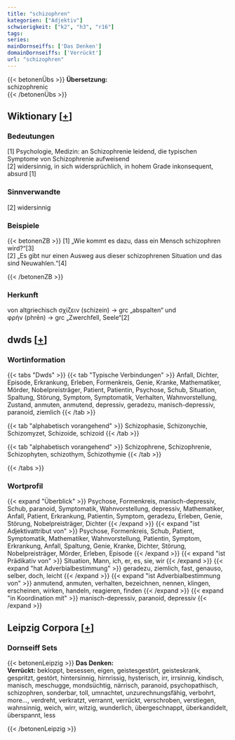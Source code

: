 ```yaml
---
title: "schizophren"
kategorien: ["Adjektiv"]
schwierigkeit: ["k2", "h3", "r16"]
tags:
series:
mainDornseiffs: ['Das Denken']
domainDornseiffs: ['Verrückt']
url: "schizophren"
---
```


{{< betonenÜbs >}}
**Übersetzung:**  
schizophrenic  
{{< /betonenÜbs >}}

## Wiktionary [[+](https://de.wiktionary.org/wiki/schizophren)]

### Bedeutungen
[1] Psychologie, Medizin: an Schizophrenie leidend, die typischen Symptome von Schizophrenie aufweisend  
[2] widersinnig, in sich widersprüchlich, in hohem Grade inkonsequent, absurd [1]  

### Sinnverwandte
[2] widersinnig  

### Beispiele
{{< betonenZB >}}
[1] „Wie kommt es dazu, dass ein Mensch schizophren wird?“[3]  
[2] „Es gibt nur einen Ausweg aus dieser schizophrenen Situation und das sind Neuwahlen.“[4]  

{{< /betonenZB >}}
### Herkunft
von altgriechisch σχίζειν (schizein) → grc „abspalten“ und φρήν (phrēn) → grc „Zwerchfell, Seele“[2]  



## dwds [[+](https://www.dwds.de/wb/schizophren)]

### Wortinformation
{{< tabs "Dwds" >}}
{{< tab "Typische Verbindungen" >}}
Anfall, Dichter, Episode, Erkrankung, Erleben, Formenkreis, Genie, Kranke, Mathematiker, Mörder, Nobelpreisträger, Patient, Patientin, Psychose, Schub, Situation, Spaltung, Störung, Symptom, Symptomatik, Verhalten, Wahnvorstellung, Zustand, anmuten, anmutend, depressiv, geradezu, manisch-depressiv, paranoid, ziemlich
{{< /tab >}}

{{< tab "alphabetisch vorangehend" >}}
Schizophasie, Schizonychie, Schizomyzet, Schizoide, schizoid
{{< /tab >}}

{{< tab "alphabetisch vorangehend" >}}
Schizophrene, Schizophrenie, Schizophyten, schizothym, Schizothymie
{{< /tab >}}

{{< /tabs >}}

### Wortprofil
{{< expand "Überblick" >}} Psychose, Formenkreis, manisch-depressiv, Schub, paranoid, Symptomatik, Wahnvorstellung, depressiv, Mathematiker, Anfall, Patient, Erkrankung, Patientin, Symptom, geradezu, Erleben, Genie, Störung, Nobelpreisträger, Dichter {{< /expand >}}
{{< expand "ist Adjektivattribut von" >}} Psychose, Formenkreis, Schub, Patient, Symptomatik, Mathematiker, Wahnvorstellung, Patientin, Symptom, Erkrankung, Anfall, Spaltung, Genie, Kranke, Dichter, Störung, Nobelpreisträger, Mörder, Erleben, Episode {{< /expand >}}
{{< expand "ist Prädikativ von" >}} Situation, Mann, ich, er, es, sie, wir {{< /expand >}}
{{< expand "hat Adverbialbestimmung" >}} geradezu, ziemlich, fast, genauso, selber, doch, leicht {{< /expand >}}
{{< expand "ist Adverbialbestimmung von" >}} anmutend, anmuten, verhalten, bezeichnen, nennen, klingen, erscheinen, wirken, handeln, reagieren, finden {{< /expand >}}
{{< expand "in Koordination mit" >}} manisch-depressiv, paranoid, depressiv {{< /expand >}}

## Leipzig Corpora [[+](https://corpora.uni-leipzig.de/en/res?word=schizophren&corpusId=deu_newscrawl-public_2018)]

### Dornseiff Sets
{{< betonenLeipzig >}}
**Das Denken:**  
**Verrückt:** bekloppt, besessen, eigen, geistesgestört, geisteskrank, gespritzt, gestört, hintersinnig, hirnrissig, hysterisch, irr, irrsinnig, kindisch, manisch, meschugge, mondsüchtig, närrisch, paranoid, psychopathisch, schizophren, sonderbar, toll, umnachtet, unzurechnungsfähig, verbohrt, more..., verdreht, verkratzt, verrannt, verrückt, verschroben, verstiegen, wahnsinnig, weich, wirr, witzig, wunderlich, übergeschnappt, überkandidelt, überspannt, less  

{{< /betonenLeipzig >}}
